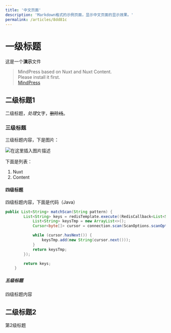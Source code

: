 ```yaml
---
title: '中文页面'
description: 'Markdown格式的示例页面，显示中文页面的显示效果。'
permalink: /articles/8dd81c
---
```


<!-- Content of the page -->
# 一级标题
这是一个**演示**文件

>MindPress based on Nuxt and Nuxt Content.  
>Please install it first.  
>[MindPress](https://github.com/aborn/mindpress "MindPress")

## 二级标题1 
二级标题，*处理*文字，~~删除线~~。

### 三级标题 
三级标题内容，下是图片：

![在这里插入图片描述](https://img-blog.csdnimg.cn/2683990278cf4ee0803d372bb0c622a2.png?x-oss-process=image/watermark,type_d3F5LXplbmhlaQ,shadow_50,text_Q1NETiBA6b2Q5qC8SW5zaWdodA==,size_20,color_FFFFFF,t_70,g_se,x_16)

下面是列表：
1. Nuxt
2. Content
#### 四级标题 
四级标题内容，下面是代码（Java）

```java
public List<String> matchScan(String pattern) {
        List<String> keys = redisTemplate.execute((RedisCallback<List<String>>) connection -> {
            List<String> keysTmp = new ArrayList<>();
            Cursor<byte[]> cursor = connection.scan(ScanOptions.scanOptions().match(pattern).count(10000).build());

            while (cursor.hasNext()) {
                keysTmp.add(new String(cursor.next()));
            }
            return keysTmp;
        });

        return keys;
    }
```

##### 五级标题 
四级标题内容

## 二级标题2
第2级标题


